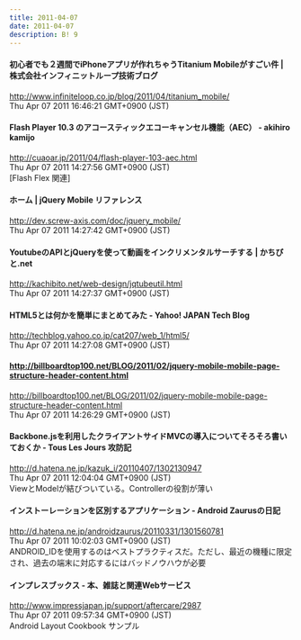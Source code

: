 ```yaml
---
title: 2011-04-07
date: 2011-04-07
description: B! 9
---
```


#### 初心者でも２週間でiPhoneアプリが作れちゃうTitanium Mobileがすごい件 | 株式会社インフィニットループ技術ブログ
http://www.infiniteloop.co.jp/blog/2011/04/titanium_mobile/<br>
Thu Apr 07 2011 16:46:21 GMT+0900 (JST)<br>


#### Flash Player 10.3 のアコースティックエコーキャンセル機能（AEC） - akihiro kamijo
http://cuaoar.jp/2011/04/flash-player-103-aec.html<br>
Thu Apr 07 2011 14:27:56 GMT+0900 (JST)<br>
[Flash Flex 関連]


#### ホーム | jQuery Mobile リファレンス
http://dev.screw-axis.com/doc/jquery_mobile/<br>
Thu Apr 07 2011 14:27:42 GMT+0900 (JST)<br>


#### YoutubeのAPIとjQueryを使って動画をインクリメンタルサーチする | かちびと.net
http://kachibito.net/web-design/jqtubeutil.html<br>
Thu Apr 07 2011 14:27:37 GMT+0900 (JST)<br>


#### HTML5とは何かを簡単にまとめてみた - Yahoo! JAPAN Tech Blog
http://techblog.yahoo.co.jp/cat207/web_1/html5/<br>
Thu Apr 07 2011 14:27:08 GMT+0900 (JST)<br>


#### http://billboardtop100.net/BLOG/2011/02/jquery-mobile-mobile-page-structure-header-content.html
http://billboardtop100.net/BLOG/2011/02/jquery-mobile-mobile-page-structure-header-content.html<br>
Thu Apr 07 2011 14:26:29 GMT+0900 (JST)<br>


#### Backbone.jsを利用したクライアントサイドMVCの導入についてそろそろ書いておくか - Tous Les Jours 攻防記
http://d.hatena.ne.jp/kazuk_i/20110407/1302130947<br>
Thu Apr 07 2011 12:04:04 GMT+0900 (JST)<br>
ViewとModelが結びついている。Controllerの役割が薄い


#### インストーレーションを区別するアプリケーション - Android Zaurusの日記
http://d.hatena.ne.jp/androidzaurus/20110331/1301560781<br>
Thu Apr 07 2011 10:02:03 GMT+0900 (JST)<br>
ANDROID_IDを使用するのはベストプラクティスだ。ただし、最近の機種に限定され、過去の端末に対応するにはバッドノウハウが必要


#### インプレスブックス - 本、雑誌と関連Webサービス
http://www.impressjapan.jp/support/aftercare/2987<br>
Thu Apr 07 2011 09:57:34 GMT+0900 (JST)<br>
Android Layout Cookbook サンプル



